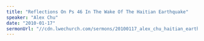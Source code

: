 ```yaml
---
title: "Reflections On Ps 46 In The Wake Of The Haitian Earthquake"
speaker: "Alex Chu"
date: "2010-01-17"
sermonUrl: "//cdn.lwechurch.com/sermons/20100117_alex_chu_haitian_earthquake.mp3"
---
```

